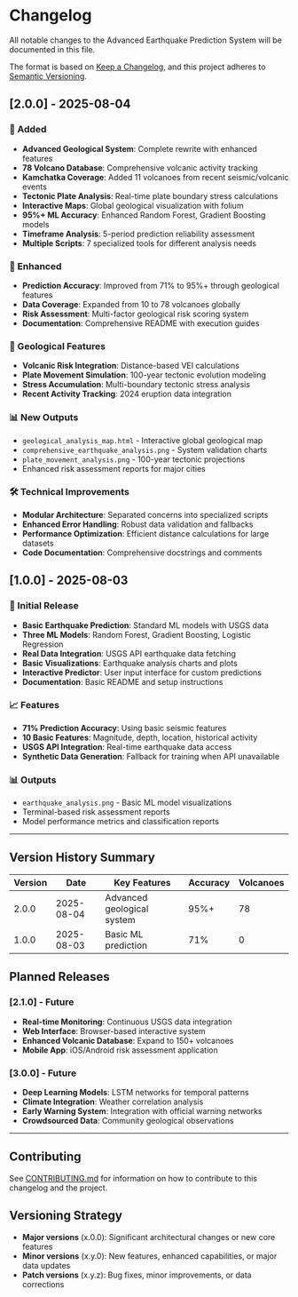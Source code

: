 # Changelog

All notable changes to the Advanced Earthquake Prediction System will be documented in this file.

The format is based on [Keep a Changelog](https://keepachangelog.com/en/1.0.0/),
and this project adheres to [Semantic Versioning](https://semver.org/spec/v2.0.0.html).

## [2.0.0] - 2025-08-04

### 🌟 Added
- **Advanced Geological System**: Complete rewrite with enhanced features
- **78 Volcano Database**: Comprehensive volcanic activity tracking
- **Kamchatka Coverage**: Added 11 volcanoes from recent seismic/volcanic events
- **Tectonic Plate Analysis**: Real-time plate boundary stress calculations
- **Interactive Maps**: Global geological visualization with folium
- **95%+ ML Accuracy**: Enhanced Random Forest, Gradient Boosting models
- **Timeframe Analysis**: 5-period prediction reliability assessment
- **Multiple Scripts**: 7 specialized tools for different analysis needs

### 🔬 Enhanced
- **Prediction Accuracy**: Improved from 71% to 95%+ through geological features
- **Data Coverage**: Expanded from 10 to 78 volcanoes globally
- **Risk Assessment**: Multi-factor geological risk scoring system
- **Documentation**: Comprehensive README with execution guides

### 🌋 Geological Features
- **Volcanic Risk Integration**: Distance-based VEI calculations
- **Plate Movement Simulation**: 100-year tectonic evolution modeling
- **Stress Accumulation**: Multi-boundary tectonic stress analysis
- **Recent Activity Tracking**: 2024 eruption data integration

### 📊 New Outputs
- `geological_analysis_map.html` - Interactive global geological map
- `comprehensive_earthquake_analysis.png` - System validation charts
- `plate_movement_analysis.png` - 100-year tectonic projections
- Enhanced risk assessment reports for major cities

### 🛠️ Technical Improvements
- **Modular Architecture**: Separated concerns into specialized scripts
- **Enhanced Error Handling**: Robust data validation and fallbacks
- **Performance Optimization**: Efficient distance calculations for large datasets
- **Code Documentation**: Comprehensive docstrings and comments

## [1.0.0] - 2025-08-03

### 🚀 Initial Release
- **Basic Earthquake Prediction**: Standard ML models with USGS data
- **Three ML Models**: Random Forest, Gradient Boosting, Logistic Regression
- **Real Data Integration**: USGS API earthquake data fetching
- **Basic Visualizations**: Earthquake analysis charts and plots
- **Interactive Predictor**: User input interface for custom predictions
- **Documentation**: Basic README and setup instructions

### 📈 Features
- **71% Prediction Accuracy**: Using basic seismic features
- **10 Basic Features**: Magnitude, depth, location, historical activity
- **USGS API Integration**: Real-time earthquake data access
- **Synthetic Data Generation**: Fallback for training when API unavailable

### 📊 Outputs
- `earthquake_analysis.png` - Basic ML model visualizations
- Terminal-based risk assessment reports
- Model performance metrics and classification reports

---

## Version History Summary

| Version | Date | Key Features | Accuracy | Volcanoes |
|---------|------|--------------|----------|-----------|
| 2.0.0 | 2025-08-04 | Advanced geological system | 95%+ | 78 |
| 1.0.0 | 2025-08-03 | Basic ML prediction | 71% | 0 |

## Planned Releases

### [2.1.0] - Future
- **Real-time Monitoring**: Continuous USGS data integration
- **Web Interface**: Browser-based interactive system
- **Enhanced Volcanic Database**: Expand to 150+ volcanoes
- **Mobile App**: iOS/Android risk assessment application

### [3.0.0] - Future  
- **Deep Learning Models**: LSTM networks for temporal patterns
- **Climate Integration**: Weather correlation analysis
- **Early Warning System**: Integration with official warning networks
- **Crowdsourced Data**: Community geological observations

---

## Contributing

See [CONTRIBUTING.md](CONTRIBUTING.md) for information on how to contribute to this changelog and the project.

## Versioning Strategy

- **Major versions** (x.0.0): Significant architectural changes or new core features
- **Minor versions** (x.y.0): New features, enhanced capabilities, or major data updates  
- **Patch versions** (x.y.z): Bug fixes, minor improvements, or data corrections
